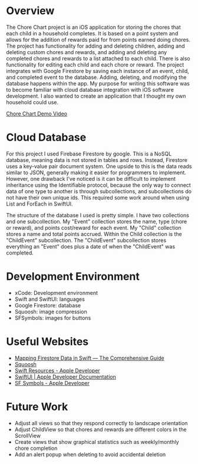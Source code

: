 # Overview

The Chore Chart project is an iOS application for storing the chores that each child in a household completes. It is based on a point system and allows for the addition of rewards paid for from points earned doing chores. The project has functionality for adding and deleting children, adding and deleting custom chores and rewards, and adding and deleting any completed chores and rewards to a list attached to each child. There is also functionality for editing each child and each chore or reward. The project integrates with Google Firestore by saving each instance of an event, child, and completed event to the database. Adding, deleting, and modifying the database happens within the app. My purpose for writing this software was to become familiar with cloud database integration with iOS software development. I also wanted to create an application that I thought my own household could use.

[Chore Chart Demo Video](https://youtu.be/Dh-M8lb8iX8)

# Cloud Database

For this project I used Firebase Firestore by google. This is a NoSQL database, meaning data is not stored in tables and rows. Instead, Firestore uses a key-value pair document system. One upside to this is the data reads similar to JSON, generally making it easier for programmers to implement. However, one drawback I've noticed is it can be difficult to implement inheritance using the Identifiable protocol, because the only way to connect data of one type to another is through subcollections, and subcollections do not have their own unique ids. This required some work around when using List and ForEach in SwiftUI.

The structure of the database I used is pretty simple. I have two collections and one subcollection. My "Event" collection stores the name, type (chore or reward), and points cost/reward for each event. My "Child" collection stores a name and total points accrued. Within the Child collection is the "ChildEvent" subcollection. The "ChildEvent" subcollection stores everything an "Event" does plus a date of when the "ChildEvent" was completed.

# Development Environment

- xCode: Development environment
- Swift and SwiftUI: languages
- Google Firestore: database
- Squoosh: image compression
- SFSymbols: images for buttons

# Useful Websites

- [Mapping Firestore Data in Swift — The Comprehensive Guide](https://medium.com/firebase-developers/mapping-firestore-data-in-swift-the-comprehensive-guide-36ad05fb8109)
- [Squoosh](https://squoosh.app)
- [Swift Resources - Apple Developer](https://developer.apple.com/swift/resources/)
- [SwiftUI | Apple Developer Documentation](https://developer.apple.com/documentation/swiftui/)
- [SF Symbols - Apple Developer](https://developer.apple.com/sf-symbols/)

# Future Work

- Adjust all views so that they respond correctly to landscape orientation
- Adjust ChildView so that chores and rewards are different colors in the ScrollView
- Create views that show graphical statistics such as weekly/monthly chore completion
- Add an alert popup when deleting to avoid accidental deletion
